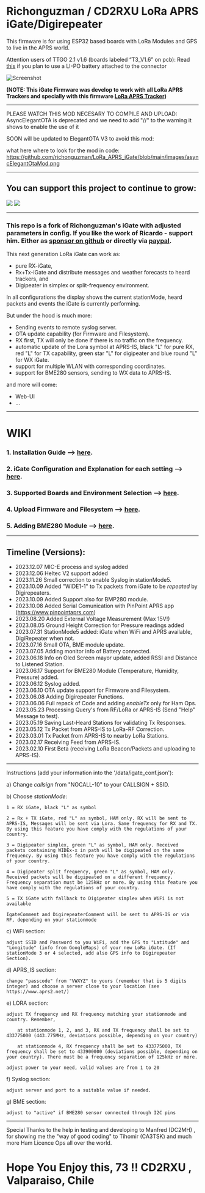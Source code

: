 # Richonguzman / CD2RXU LoRa APRS iGate/Digirepeater

This firmware is for using ESP32 based boards with LoRa Modules and GPS to live in the APRS world.

Attention users of TTGO 2.1 v1.6 (boards labeled “T3_V1.6” on pcb): Read <a href="https://web.archive.org/web/20210125073301/https://www.thethingsnetwork.org/community/berlin/post/warning-attention-users-of-ttgo21-v16-boards-labeled-t3_v16-on-pcb-battery-exploded-and-got-on-fire" target="_blank">this</a> if you plan to use a LI-PO battery attached to the connector

![Screenshot](https://github.com/richonguzman/LoRa_APRS_iGate/blob/main/images/OledScreen.jpeg)

__(NOTE: This iGate Firmware was develop to work with all LoRa APRS Trackers and specially with this firmware <a href="https://github.com/richonguzman/LoRa_APRS_Tracker" target="_blank">LoRa APRS Tracker</a>)__



___________________________________________________


PLEASE WATCH THIS MOD NECESARY TO COMPILE AND UPLOAD:
AsyncElegantOTA is deprecated and we need to add "//" to the warning it shows to enable the use of it

SOON will be updated to ElegantOTA V3 to avoid this mod:

what here where to look for the mod in code:
https://github.com/richonguzman/LoRa_APRS_iGate/blob/main/images/asyncElegantOtaMod.png




___________________________________________________

## You can support this project to continue to grow:

[<img src="https://github.com/richonguzman/LoRa_APRS_Tracker/blob/main/images/github-sponsors.png">](https://github.com/sponsors/richonguzman)     [<img src="https://github.com/richonguzman/LoRa_APRS_Tracker/blob/main/images/paypalme.png">](http://paypal.me/richonguzman)

____________________________________________________

### This repo is a fork of Richonguzman's iGate with adjusted parameters in config. If you like the work of Ricardo - support him. Either as <a href="https://github.com/sponsors/richonguzman" target="_blank">sponsor on github</a> or directly via <a href="http://paypal.me/richonguzman" target="_blank">paypal</a>.


This next generation LoRa iGate can work as:
- pure RX-iGate, 
- Rx+Tx-iGate and distribute messages and weather forecasts to heard trackers, and 
- Digipeater in simplex or split-frequency environment.

In all configurations the display shows the current stationMode, heard packets and events the iGate is currently performing.

But under the hood is much more:

- Sending events to remote syslog server.
- OTA update capability (for Firmware and Filesystem).
- RX first, TX will only be done if there is no traffic on the frequency.
- automatic update of the Lora symbol at APRS-IS, black "L" for pure RX, red "L" for TX capability, green star "L" for digipeater and blue round "L" for WX iGate.
- support for multiple WLAN with corresponding coordinates.
- support for BME280 sensors, sending to WX data to APRS-IS.

and more will come:
- Web-UI
- ...

____________________________________________________

# WIKI

### 1. Installation Guide --> <a href="https://github.com/richonguzman/LoRa_APRS_iGate/wiki/1.-Installation-Guide" target="_blank">here</a>.

### 2. iGate Configuration and Explanation for each setting --> <a href="https://github.com/richonguzman/LoRa_APRS_iGate/wiki/2.-iGate-Configuration" target="_blank">here</a>.

### 3. Supported Boards and Environment Selection --> <a href="https://github.com/richonguzman/LoRa_APRS_iGate/wiki/3.-Supported-Boards-and-Environment-Selection" target="_blank">here</a>.

### 4. Upload Firmware and Filesystem --> <a href="https://github.com/richonguzman/LoRa_APRS_iGate/wiki/4.-Upload-Firmware-and-Filesystem" target="_blank">here</a>.

### 5. Adding BME280 Module --> <a href="https://github.com/richonguzman/LoRa_APRS_iGate/wiki/5.-Adding-BME280-Module" target="_blank">here</a>.

____________________________________________________
## Timeline (Versions):

- 2023.12.07 MIC-E process and syslog added
- 2023.12.06 Heltec V2 support added
- 2023.11.26 Small correction to enable Syslog in stationMode5.
- 2023.10.09 Added "WIDE1-1" to Tx packets from iGate to be *repeated* by Digirepeaters.
- 2023.10.09 Added Support also for BMP280 module.
- 2023.10.08 Added Serial Comunication with PinPoint APRS app (https://www.pinpointaprs.com)
- 2023.08.20 Added External Voltage Measurement (Max 15V!)
- 2023.08.05 Ground Height Correction for Pressure readings added
- 2023.07.31 StationMode5 added: iGate when WiFi and APRS available, DigiRepeater when not.
- 2023.07.16 Small OTA, BME module update.
- 2023.07.05 Adding monitor info of Battery connected.
- 2023.06.18 Info on Oled Screen mayor update, added RSSI and Distance to Listened Station.
- 2023.06.17 Support for BME280 Module (Temperature, Humidity, Pressure) added.
- 2023.06.12 Syslog added.
- 2023.06.10 OTA update support for Firmware and Filesystem.
- 2023.06.08 Adding Digirepeater Functions.
- 2023.06.06 Full repack of Code and adding _enableTx_ only for Ham Ops.
- 2023.05.23 Processing Query's from RF/LoRa or APRS-IS (Send "Help" Message to test).
- 2023.05.19 Saving Last-Heard Stations for validating Tx Responses.
- 2023.05.12 Tx Packet from APRS-IS to LoRa-RF Correction.
- 2023.03.01 Tx Packet from APRS-IS to nearby LoRa Stations.
- 2023.02.17 Receiving Feed from APRS-IS.
- 2023.02.10 First Beta (receiving LoRa Beacon/Packets and uploading to APRS-IS).

____________________________________________________


Instructions (add your information into the '/data/igate_conf.json'):

a) Change _callsign_ from "NOCALL-10" to your CALLSIGN + SSID.

b) Choose _stationMode_:

    1 = RX iGate, black "L" as symbol

    2 = Rx + TX iGate, red "L" as symbol, HAM only. RX will be sent to APRS-IS, Messages will be sent via Lora. Same frequency for RX and TX. By using this feature you have comply with the regulations of your country.

    3 = Digipeater simplex, green "L" as symbol, HAM only. Received packets containing WIDEx-x in path will be digipeated on the same frequency. By using this feature you have comply with the regulations of your country.

    4 = Digipeater split frequency, green "L" as symbol, HAM only. Received packets will be digipeated on a different frequency. Frequency separation must be 125kHz or more. By using this feature you have comply with the regulations of your country.

    5 = TX iGate with fallback to Digipeater simplex when WiFi is not available

    IgateComment and DigirepeaterComment will be sent to APRS-IS or via RF, depending on your stationmode

c) WiFi section: 

    adjust SSID and Password to you WiFi, add the GPS to "Latitude" and "Longitude" (info from GoogleMaps) of your new LoRa iGate. (If stationMode 3 or 4 selected, add also GPS info to Digirepeater Section).

d) APRS_IS section: 

    change "passcode" from "VWXYZ" to yours (remember that is 5 digits integer) and choose a server close to your location (see https://www.aprs2.net/)

e) LORA section:

    adjust TX frequency and RX frequency matching your stationmode and country. Remember,

        at stationmode 1, 2, and 3, RX and TX frequency shall be set to 433775000 (443.775MHz, deviations possible, depending on your country) 

        at stationmode 4, RX frequency shall be set to 433775000, TX frequency shall be set to 433900000 (deviations possible, depending on your country). There must be a frequency separation of 125kHz or more. 
    
    adjust power to your need, valid values are from 1 to 20

f) Syslog section:
    
    adjust server and port to a suitable value if needed.

g) BME section:

    adjust to "active" if BME280 sensor connected through I2C pins


__________________________________________

Special Thanks to the help in testing and developing to Manfred (DC2MH) , for showing me the "way of good coding" to Tihomir (CA3TSK) and much more Ham Licence Ops all over the world.

# Hope You Enjoy this, 73 !!  CD2RXU , Valparaiso, Chile

